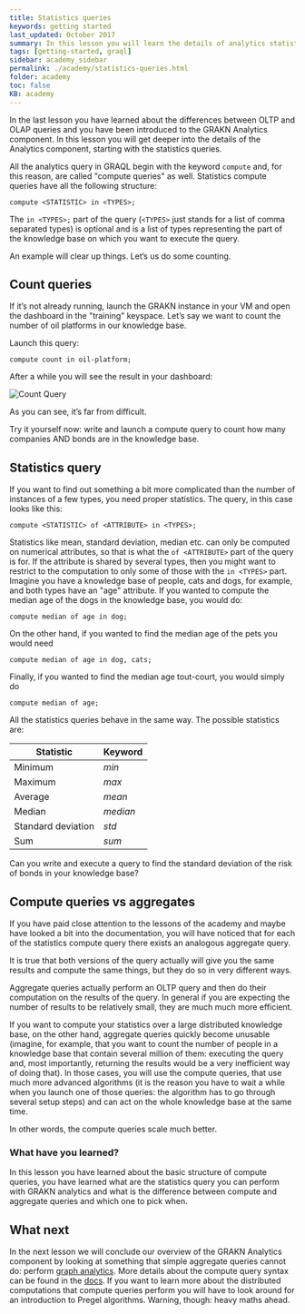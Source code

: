 ```yaml
---
title: Statistics queries
keywords: getting started
last_updated: October 2017
summary: In this lesson you will learn the details of analytics statistics query
tags: [getting-started, graql]
sidebar: academy_sidebar
permalink: ./academy/statistics-queries.html
folder: academy
toc: false
KB: academy
---
```


In the last lesson you have learned about the differences between OLTP and OLAP queries and you have been introduced to the GRAKN Analytics component. In this lesson you will get deeper into the details of the Analytics component, starting with the statistics queries.

All the analytics query in GRAQL begin with the keyword `compute` and, for this reason, are called "compute queries" as well. Statistics compute queries have all the following structure:


```
compute <STATISTIC> in <TYPES>;
```

The `in <TYPES>;` part of the query (`<TYPES>` just stands for a list of comma separated types) is optional and is a list of types representing the part of the knowledge base on which you want to execute the query.

An example will clear up things. Let’s us do some counting.

## Count queries
If it’s not already running, launch the GRAKN instance in your VM and open the dashboard in the "training" keyspace. Let’s say we want to count the number of oil platforms in our knowledge base.

Launch this query:
```
compute count in oil-platform;
```

After a while you will see the result in your dashboard:

 ![Count Query](/images/academy/6-analytics/count-query.png)

As you can see, it’s far from difficult.

Try it yourself now: write and launch a compute query to count how many companies AND bonds are in the knowledge base.

## Statistics query
If you want to find out something a bit more complicated than the number of instances of a few types, you need proper statistics. The query, in this case looks like this:

```
compute <STATISTIC> of <ATTRIBUTE> in <TYPES>;
```
Statistics like mean, standard deviation, median etc. can only be computed on numerical attributes, so that is what the `of <ATTRIBUTE>` part of the query is for. If the attribute is shared by several types, then you might want to restrict to the computation to only some of those with the `in <TYPES>` part. Imagine you have a knowledge base of people, cats and dogs, for example, and both types have an "age" attribute. If you wanted to compute the median age of the dogs in the knowledge base, you would do:

```
compute median of age in dog;
```

On the other hand, if you wanted to find the median age of the pets you would need

```
compute median of age in dog, cats;
```

Finally, if you wanted to find the median age tout-court, you would simply do

```
compute median of age;
```

All the statistics queries behave in the same way. The possible statistics are:

|Statistic |  Keyword |
|----------|----------|
|Minimum   | _min_ |
|Maximum   | _max_ |
|Average   | _mean_ |
|Median    | _median_ |
|Standard deviation  | _std_ |
|Sum     | _sum_ |

Can you write and execute a query to find the standard deviation of the risk of bonds in your knowledge base?

## Compute queries vs aggregates
If you have paid close attention to the lessons of the academy and maybe have looked a bit into the documentation, you will have noticed that for each of the statistics compute query there exists an analogous aggregate query.

It is true that both versions of the query actually will give you the same results and compute the same things, but they do so in very different ways.

Aggregate queries actually perform an OLTP query and then do their computation on the results of the query. In general if you are expecting the number of results to be relatively small, they are much much more efficient.

If you want to compute your statistics over a large distributed knowledge base, on the other hand, aggregate queries quickly become unusable (imagine, for example, that you want to count the number of people in a knowledge base that contain several million of them: executing the query and, most importantly, returning the results would be a very inefficient way of doing that). In those cases, you will use the compute queries, that use much more advanced algorithms (it is the reason you have to wait a while when you launch one of those queries: the algorithm has to go through several setup steps) and can act on the whole knowledge base at the same time.

In other words, the compute queries scale much better.

### What have you learned?
In this lesson you have learned about the basic structure of compute queries, you have learned what are the statistics query you can perform with GRAKN analytics and what is the difference between compute and aggregate queries and which one to pick when.

## What next
In the next lesson we will conclude our overview of the GRAKN Analytics component by looking at something that simple aggregate queries cannot do: perform [graph analytics](/academy/graph-analytics.html). More details about the compute query syntax can be found in the [docs](/index.html). If you want to learn more about the distributed computations that compute queries perform you will have to look around for an introduction to Pregel algorithms. Warning, though: heavy maths ahead.

